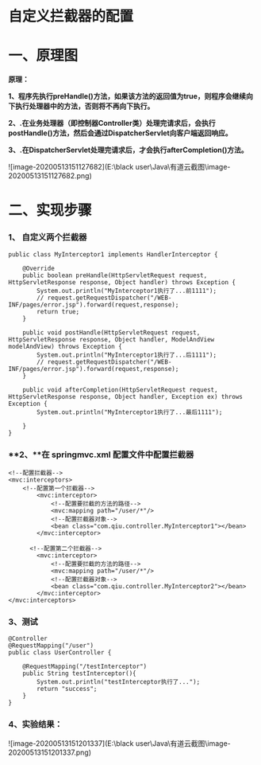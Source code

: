 # **自定义拦截器的配置**

# **一、原理图**

**原理：**

**1、程序先执行preHandle()方法，如果该方法的返回值为true，则程序会继续向下执行处理器中的方法，否则将不再向下执行。**

**2、.在业务处理器（即控制器Controller类）处理完请求后，会执行postHandle()方法，然后会通过DispatcherServlet向客户端返回响应。**

**3、.在DispatcherServlet处理完请求后，才会执行afterCompletion()方法。**

![image-20200513151127682](E:\black user\Java\有道云截图\image-20200513151127682.png)

# **二、实现步骤**

### **1、** **自定义两个拦截器**

```
public class MyInterceptor1 implements HandlerInterceptor {
    
    @Override
    public boolean preHandle(HttpServletRequest request, HttpServletResponse response, Object handler) throws Exception {
        System.out.println("MyInterceptor1执行了...前1111");
        // request.getRequestDispatcher("/WEB-INF/pages/error.jsp").forward(request,response);
        return true;
    }
    
    public void postHandle(HttpServletRequest request, HttpServletResponse response, Object handler, ModelAndView modelAndView) throws Exception {
        System.out.println("MyInterceptor1执行了...后1111");
        // request.getRequestDispatcher("/WEB-INF/pages/error.jsp").forward(request,response);
    }

    public void afterCompletion(HttpServletRequest request, HttpServletResponse response, Object handler, Exception ex) throws Exception {
        System.out.println("MyInterceptor1执行了...最后1111");
       
    }
}
```



### **2、****在** **springmvc.xml** **配置文件中配置拦截器**

```
<!--配置拦截器-->
<mvc:interceptors>
    <!--配置第一个拦截器-->
        <mvc:interceptor>
            <!--配置要拦截的方法的路径-->
            <mvc:mapping path="/user/*"/>
            <!--配置拦截器对象-->
            <bean class="com.qiu.controller.MyInterceptor1"></bean>
        </mvc:interceptor>
        
      <!--配置第二个拦截器-->  
        <mvc:interceptor>
            <!--配置要拦截的方法的路径-->
            <mvc:mapping path="/user/*"/>
            <!--配置拦截器对象-->
            <bean class="com.qiu.controller.MyInterceptor2"></bean>
        </mvc:interceptor>
</mvc:interceptors>
```



### **3、测试**

```
@Controller
@RequestMapping("/user")
public class UserController {

    @RequestMapping("/testInterceptor")
    public String testInterceptor(){
        System.out.println("testInterceptor执行了...");
        return "success";
    }
}
```



### **4、实验结果：**

![image-20200513151201337](E:\black user\Java\有道云截图\image-20200513151201337.png)